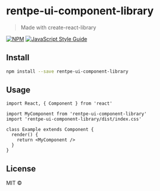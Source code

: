 # rentpe-ui-component-library

> Made with create-react-library

[![NPM](https://img.shields.io/npm/v/rentpe-ui-component-library.svg)](https://www.npmjs.com/package/rentpe-ui-component-library) [![JavaScript Style Guide](https://img.shields.io/badge/code_style-standard-brightgreen.svg)](https://standardjs.com)

## Install

```bash
npm install --save rentpe-ui-component-library
```

## Usage

```tsx
import React, { Component } from 'react'

import MyComponent from 'rentpe-ui-component-library'
import 'rentpe-ui-component-library/dist/index.css'

class Example extends Component {
  render() {
    return <MyComponent />
  }
}
```

## License

MIT © [](https://github.com/)
